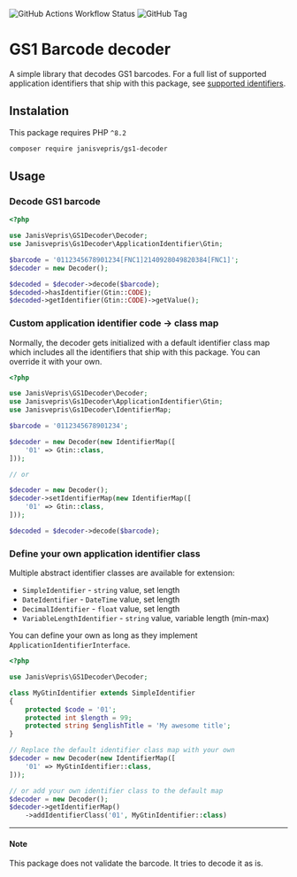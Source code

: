 ![GitHub Actions Workflow Status](https://img.shields.io/github/actions/workflow/status/janisvepris/gs1-decoder/php.yml?style=flat-square)
![GitHub Tag](https://img.shields.io/github/v/tag/janisvepris/gs1-decoder?style=flat-square)

# GS1 Barcode decoder

A simple library that decodes GS1 barcodes.
For a full list of supported application identifiers that ship with this package, see [supported identifiers](SupporterdIdentifiers.md).

## Instalation

This package requires PHP `^8.2`
```bash
composer require janisvepris/gs1-decoder
```

## Usage

### Decode GS1 barcode
```php
<?php

use JanisVepris\GS1Decoder\Decoder;
use Janisvepris\Gs1Decoder\ApplicationIdentifier\Gtin;

$barcode = '0112345678901234[FNC1]2140928049820384[FNC1]';
$decoder = new Decoder();

$decoded = $decoder->decode($barcode);
$decoded->hasIdentifier(Gtin::CODE);
$decoded->getIdentifier(Gtin::CODE)->getValue();
```

### Custom application identifier code -> class map
Normally, the decoder gets initialized with a default identifier class map which includes all the identifiers that ship with this package.
You can override it with your own.
```php
<?php

use JanisVepris\GS1Decoder\Decoder;
use Janisvepris\Gs1Decoder\ApplicationIdentifier\Gtin;
use Janisvepris\Gs1Decoder\IdentifierMap;

$barcode = '0112345678901234';

$decoder = new Decoder(new IdentifierMap([
    '01' => Gtin::class,
]));

// or

$decoder = new Decoder();
$decoder->setIdentifierMap(new IdentifierMap([
    '01' => Gtin::class,
]));

$decoded = $decoder->decode($barcode);
```

### Define your own application identifier class
Multiple abstract identifier classes are available for extension:
- `SimpleIdentifier` - `string` value, set length
- `DateIdentifier` - `DateTime` value, set length
- `DecimalIdentifier` - `float` value, set length
- `VariableLengthIdentifier` - `string` value, variable length (min-max)

You can define your own as long as they implement `ApplicationIdentifierInterface`.

```php
<?php

use JanisVepris\GS1Decoder\Decoder;

class MyGtinIdentifier extends SimpleIdentifier
{
    protected $code = '01';
    protected int $length = 99;
    protected string $englishTitle = 'My awesome title';
}

// Replace the default identifier class map with your own 
$decoder = new Decoder(new IdentifierMap([
    '01' => MyGtinIdentifier::class,
]));

// or add your own identifier class to the default map
$decoder = new Decoder();
$decoder->getIdentifierMap()
    ->addIdentifierClass('01', MyGtinIdentifier::class)
```

---

#### Note
This package does not validate the barcode. It tries to decode it as is.
